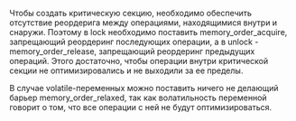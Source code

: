 Чтобы создать критическую секцию, необходимо обеспечить отсутствие реордерига между операциями, находящимися внутри и снаружи.
Поэтому в lock необходимо поставить memory_order_acquire, запрещающий реордеринг последующих операции,
а в unlock - memory_order_release, запрещающий реордеринг предыдущих операций. Этого достаточно, чтобы операции внутри критической секции
не оптимизировались и не выходили за ее пределы.

В случае volatile-переменных можно поставить ничего не делающий барьер memory_order_relaxed, так как волатильность переменной говорит
о том, что все операции с ней не будут оптимизироваться.
